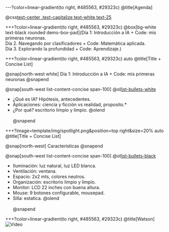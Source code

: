 ---?color=linear-gradient(to right, #485563, #29323c)
@title[Agenda]

@css[text-center .text-capitalize text-white text-25](Agenda)

+++?color=linear-gradient(to right, #485563, #29323c)
@box[bg-white text-black rounded demo-box-pad](Día 1: Introducción a IA + Code: mis primeras neuronas. <br> Día 2. Navegando por clasificadores + Code: Matemática aplicada. <br> Día 3. Explorando la profundidad + Code: Aprendizaje.)


+++?color=linear-gradient(to right, #485563, #29323c) auto
@title[Title + Concise List]

@snap[north-west white]
Día 1: Introducción a IA + Code: mis primeras neuronas
@snapend

@snap[south-west list-content-concise span-100]
@ol[list-bullets-white](false)
- ¿Qué es IA? Hipótesis, antecedentes.
- Aplicaciones: ciencia y ficción vs realidad, proposito.*
- ¿Por qué?  escritorio limpio y limpio.
@olend
<br><br>
@snapend

+++?image=template/img/spotlight.png&position=top right&size=20% auto
@title[Title + Concise List]

@snap[north-west]
Características
@snapend

@snap[south-west list-content-concise span-100]
@ol[list-bullets-black](false)
- Iluminación: luz natural, luz LED blanca.
- Ventilación: ventana.
- Espacio: 2x2 mts, colores neutros.
- Organización: escritorio limpio y limpio.
- Monitor: LCD 22 inches con buena altura.
- Mouse: 9 botones configurable, mousepad.
- Silla: estatica.
@olend
<br><br>
@snapend


+++?color=linear-gradient(to right, #485563, #29323c)
@title[Watson]
![Video](https://www.youtube.com/embed/mkiDkkdGGAQ)
